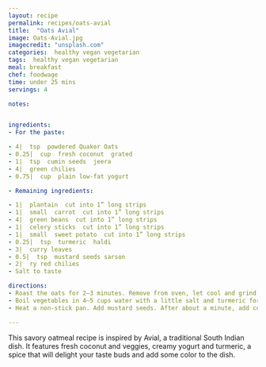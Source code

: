 ```yaml
---
layout: recipe
permalink: recipes/oats-avial
title:  "Oats Avial"
image: Oats-Avial.jpg
imagecredit: "unsplash.com"
categories:  healthy vegan vegetarian
tags:  healthy vegan vegetarian
meal: breakfast
chef: foodwage
time: under 25 mins
servings: 4

notes:


ingredients:
- For the paste:

- 4|  tsp  powdered Quaker Oats
- 0.25|  cup  fresh coconut  grated
- 1|  tsp  cumin seeds  jeera
- 4|  green chilies
- 0.75|  cup  plain low-fat yogurt

- Remaining ingredients:

- 1|  plantain  cut into 1” long strips
- 1|  small  carrot  cut into 1” long strips
- 4|  green beans  cut into 1” long strips
- 1|  celery sticks  cut into 1” long strips
- 1|  small  sweet potato  cut into 1” long strips
- 0.25|  tsp  turmeric  haldi
- 3|  curry leaves
- 0.5|  tsp  mustard seeds sarson
- 2|  ry red chilies
- Salt to taste

directions:
- Roast the oats for 2–3 minutes. Remove from oven, let cool and grind into a powder.
- Boil vegetables in 4–5 cups water with a little salt and turmeric for 2 minutes. Drain and keep aside. Grind all paste ingredients until smooth. Add 0.5 cup water to paste and bring it to boil on low heat, stirring continuously. Add vegetables and simmer for a minute. Remove from heat.
- Heat a non-stick pan. Add mustard seeds. After about a minute, add curry leaves and red chilies. When red chilies darken, pour it on the avial. Serve hot.

---
```


This savory oatmeal recipe is inspired by Avial, a traditional South Indian dish. It features fresh coconut and veggies, creamy yogurt and turmeric, a spice that will delight your taste buds and add some color to the dish.